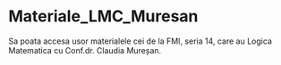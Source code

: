# Materiale_LMC_Muresan

Sa poata accesa usor materialele cei de la FMI, seria 14, care au Logica Matematica cu Conf.dr. Claudia Mureșan.
